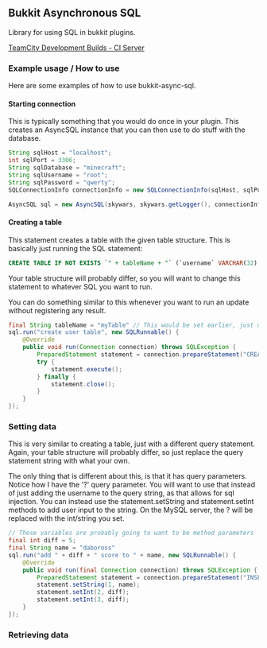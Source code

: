 Bukkit Asynchronous SQL
-----------------------

Library for using SQL in bukkit plugins.

[TeamCity Development Builds - CI Server](http://ci.dabo.guru/p/BukkitAsyncSql)

### Example usage / How to use

Here are some examples of how to use bukkit-async-sql.

#### Starting connection

This is typically something that you would do once in your plugin. This creates an AsyncSQL instance that you can then use to do stuff with the database.

```java
String sqlHost = "localhost";
int sqlPort = 3306;
String sqlDatabase = "minecraft";
String sqlUsername = "root";
String sqlPassword = "qwerty";
SQLConnectionInfo connectionInfo = new SQLConnectionInfo(sqlHost, sqlPort, sqlDatabase, sqlUsername, sqlPassword);

AsyncSQL sql = new AsyncSQL(skywars, skywars.getLogger(), connectionInfo); // Typically this would set an instance variable.
```

#### Creating a table
This statement creates a table with the given table structure. This is basically just running the SQL statement:
```sql
CREATE TABLE IF NOT EXISTS `" + tableName + "` (`username` VARCHAR(32), `user_score` INT, PRIMARY KEY (`username`));
```
Your table structure will probably differ, so you will want to change this statement to whatever SQL you want to run.

You can do something similar to this whenever you want to run an update without registering any result.
```java
final String tableName = "myTable" // This would be set earlier, just declaring it here for example
sql.run("create user table", new SQLRunnable() {
    @Override
    public void run(Connection connection) throws SQLException {
        PreparedStatement statement = connection.prepareStatement("CREATE TABLE IF NOT EXISTS `" + tableName + "` (`username` VARCHAR(32), `user_score` INT, PRIMARY KEY (`username`));");
        try {
            statement.execute();
        } finally {
            statement.close();
        }
    }
});
```

### Setting data
This is very similar to creating a table, just with a different query statement. Again, your table structure will probably differ, so just replace the query statement string with what your own.

The only thing that is different about this, is that it has query parameters. Notice how I have the '?' query parameter. You will want to use that instead of just adding the username to the query string, as that allows for sql injection. You can instead use the statement.setString and statement.setInt methods to add user input to the string. On the MySQL server, the ? will be replaced with the int/string you set.

```java
// These variables are probably going to want to be method parameters
final int diff = 5;
final String name = "daboross"
sql.run("add " + diff + " score to " + name, new SQLRunnable() {
    @Override
    public void run(final Connection connection) throws SQLException {
        PreparedStatement statement = connection.prepareStatement("INSERT INTO `" + tableName + "` (username, user_score) VALUES (?, ?) ON DUPLICATE KEY UPDATE `user_score` = `user_score` + ?;");
        statement.setString(1, name);
        statement.setInt(2, diff);
        statement.setInt(3, diff);
    }
});
```

### Retrieving data

